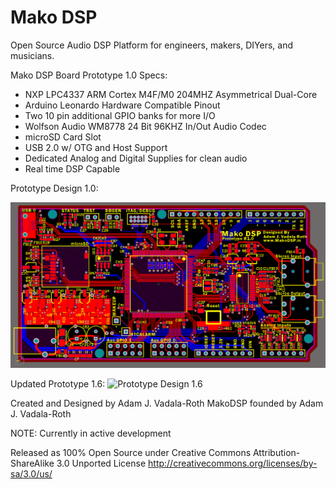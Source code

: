 Mako DSP
=======

Open Source Audio DSP Platform for engineers, makers, DIYers, and musicians. 

Mako DSP Board Prototype 1.0 Specs:
- NXP LPC4337 ARM Cortex M4F/M0 204MHZ Asymmetrical Dual-Core
- Arduino Leonardo Hardware Compatible Pinout
- Two 10 pin additional GPIO banks for more I/O
- Wolfson Audio WM8778 24 Bit 96KHZ In/Out Audio Codec
- microSD Card Slot
- USB 2.0 w/ OTG and Host Support
- Dedicated Analog and Digital Supplies for clean audio
- Real time DSP Capable

Prototype Design 1.0:

![Prototype Design 1.0](/Hardware/PCB/Mako%20DSP%20P1.png)

Updated Prototype 1.6:
![Prototype Design 1.6](/Hardware/PCB/Mako%20DSP%20P1.6.png)


Created and Designed by Adam J. Vadala-Roth
MakoDSP founded by Adam J. Vadala-Roth

NOTE: Currently in active development

Released as 100% Open Source under
Creative Commons Attribution-ShareAlike 3.0 Unported License
http://creativecommons.org/licenses/by-sa/3.0/us/

